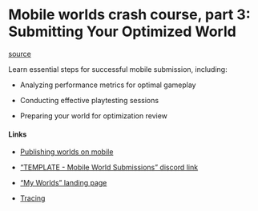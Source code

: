 # Mobile worlds crash course, part 3: Submitting Your Optimized World

[source](https://developers.meta.com/horizon-worlds/learn/documentation/mhcp-program/focus-sessions/cross-screens-crash-course-week-3)

Learn essential steps for successful mobile submission, including:

*   Analyzing performance metrics for optimal gameplay

*   Conducting effective playtesting sessions

*   Preparing your world for optimization review

#### Links

*   [Publishing worlds on mobile](/horizon-worlds/learn/documentation/create-for-web-and-mobile/publishing-worlds-on-mobile)

*   [“TEMPLATE - Mobile World Submissions” discord link](https://discord.com/channels/953395096064253962/1288619590716358762/1288619590716358762)

*   [“My Worlds” landing page](https://horizon.meta.com/creator/worlds_all/?utm_source=horizon_cross_screen-creator_page&locale=en_US)

*   [Tracing](/horizon-worlds/learn/documentation/performance-best-practices-and-tooling/performance-tools/tracing)

 

 

 

 

 

 

 

 

 

 

 

 

 

 

 

 

 

 

 

 

 

 

 

 

 

 

 

 

 

 

 

 

 

 

 

 

 

 

 

 

 

 

 

 

 

 

 

 